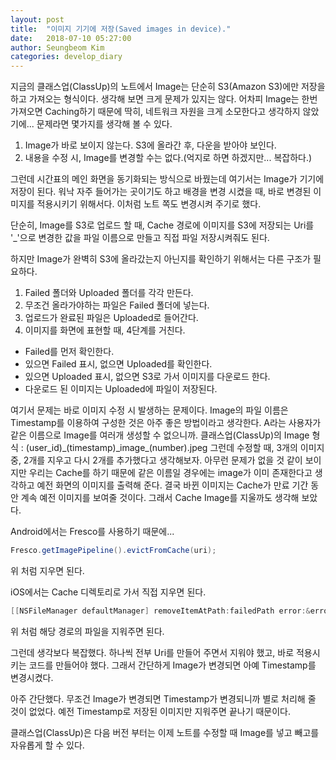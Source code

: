 ```yaml
---
layout: post
title:  "이미지 기기에 저장(Saved images in device)."
date:   2018-07-10 05:27:00
author: Seungbeom Kim
categories: develop_diary
---
```


지금의 클래스업(ClassUp)의 노트에서 Image는 단순히 S3(Amazon S3)에만 저장을 하고 가져오는 형식이다.
생각해 보면 크게 문제가 있지는 않다. 어차피 Image는 한번 가져오면 Caching하기 때문에 딱히, 네트워크 자원을 크게 소모한다고 생각하지 않았기에...
문제라면 몇가지를 생각해 볼 수 있다.
1. Image가 바로 보이지 않는다. S3에 올라간 후, 다운을 받아야 보인다.
2. 내용을 수정 시, Image를 변경할 수는 없다.(억지로 하면 하겠지만... 복잡하다.)

그런데 시간표의 메인 화면을 동기화되는 방식으로 바꿨는데 여기서는 Image가 기기에 저장이 된다. 워낙 자주 들어가는 곳이기도 하고 배경을 변경 시켰을 때, 바로 변경된 이미지를 적용시키기 위해서다. 이처럼 노트 쪽도 변경시켜 주기로 했다.

단순히, Image를 S3로 업로드 할 때, Cache 경로에 이미지를 S3에 저장되는 Uri를 '_'으로 변경한 값을 파일 이름으로 만들고 직접 파일 저장시켜줘도 된다.

하지만 Image가 완벽히 S3에 올라갔는지 아닌지를 확인하기 위해서는 다른 구조가 필요하다.
1. Failed 폴더와 Uploaded 폴더를 각각 만든다.
2. 무조건 올라가야하는 파일은 Failed 폴더에 넣는다.
3. 업로드가 완료된 파일은  Uploaded로 들어간다.
4. 이미지를 화면에 표현할 때, 4단계를 거친다.
- Failed를 먼저 확인한다.
- 있으면 Failed 표시, 없으면 Uploaded를 확인한다.
- 있으면 Uploaded 표시, 없으면 S3로 가서 이미지를 다운로드 한다.
- 다운로드 된 이미지는 Uploaded에 파일이 저장된다.


여기서 문제는 바로 이미지 수정 시 발생하는 문제이다.
Image의 파일 이름은 Timestamp를 이용하여 구성한 것은 아주 좋은 방법이라고 생각한다. A라는 사용자가 같은 이름으로 Image를 여러개 생성할 수 없으니까.
클래스업(ClassUp)의 Image 형식 : (user_id)_(timestamp)\_image\_(number).jpeg
그런데 수정할 때, 3개의 이미지 중, 2개를 지우고 다시 2개를 추가했다고 생각해보자. 아무런 문제가 없을 것 같이 보이지만 우리는 Cache를 하기 때문에 같은 이름일 경우에는 image가 이미 존재한다고 생각하고 예전 화면의 이미지를 출력해 준다.
결국 바뀐 이미지는 Cache가 만료 기간 동안 계속 예전 이미지를 보여줄 것이다.
그래서 Cache Image를 지울까도 생각해 보았다.

Android에서는 Fresco를 사용하기 때문에...
```java
Fresco.getImagePipeline().evictFromCache(uri);
```
위 처럼 지우면 된다.

iOS에서는 Cache 디렉토리로 가서 직접 지우면 된다.

```Objective-c
[[NSFileManager defaultManager] removeItemAtPath:failedPath error:&error];
```

위 처럼 해당 경로의 파일을 지워주면 된다.

그런데 생각보다 복잡했다. 하나씩 전부 Uri를 만들어 주면서 지워야 했고, 바로 적용시키는 코드를 만들어야 했다. 그래서 간단하게 Image가 변경되면 아예 Timestamp를 변경시켰다.

아주 간단했다. 무조건 Image가 변경되면 Timestamp가 변경되니까 별로 처리해 줄 것이 없었다.
예전 Timestamp로 저장된 이미지만 지워주면 끝나기 때문이다.

클래스업(ClassUp)은 다음 버전 부터는 이제 노트를 수정할 때  Image를 넣고 빼고를 자유롭게 할 수 있다.
